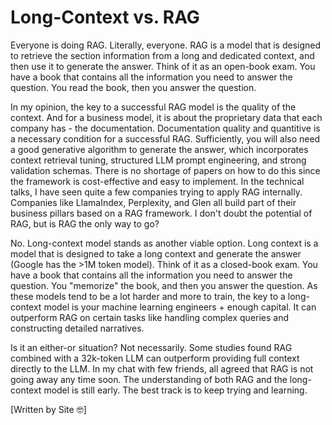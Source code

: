 # Long-Context vs. RAG

Everyone is doing RAG. Literally, everyone. RAG is a model that is designed to retrieve the section information from a long and dedicated context, and then use it to generate the answer. Think of it as an open-book exam. You have a book that contains all the information you need to answer the question. You read the book, then you answer the question. 
                    
In my opinion, the key to a successful RAG model is the quality of the context. And for a business model, it is about the proprietary data that each company has - the documentation. Documentation quality and quantitive is a necessary condition for a successful RAG. Sufficiently, you will also need a good generative algorithm to generate the answer, which incorporates context retrieval tuning, structured LLM prompt engineering, and strong validation schemas. There is no shortage of papers on how to do this since the framework is cost-effective and easy to implement. In the technical talks, I have seen quite a few companies trying to apply RAG internally. Companies like LlamaIndex, Perplexity, and Glen all build part of their business pillars based on a RAG framework. I don't doubt the potential of RAG, but is RAG the only way to go?

No. Long-context model stands as another viable option. Long context is a model that is designed to take a long context and generate the answer (Google has the >1M token model). Think of it as a closed-book exam. You have a book that contains all the information you need to answer the question. You "memorize" the book, and then you answer the question. As these models tend to be a lot harder and more to train, the key to a long-context model is your machine learning engineers + enough capital. It can outperform RAG on certain tasks like handling complex queries and constructing detailed narratives.
        
Is it an either-or situation? Not necessarily. Some studies found RAG combined with a 32k-token LLM can outperform providing full context directly to the LLM. In my chat with few friends, all agreed that RAG is not going away any time soon. The understanding of both RAG and the long-context model is still early. The best track is to keep trying and learning.
        
[Written by Site 🤓]